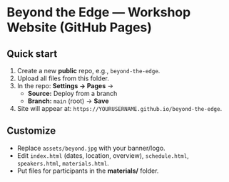 # Beyond the Edge — Workshop Website (GitHub Pages)

## Quick start
1. Create a new **public** repo, e.g., `beyond-the-edge`.
2. Upload all files from this folder.
3. In the repo: **Settings → Pages** →
   - **Source:** Deploy from a branch
   - **Branch:** `main` (root) → **Save**
4. Site will appear at: `https://YOURUSERNAME.github.io/beyond-the-edge`.

## Customize
- Replace `assets/beyond.jpg` with your banner/logo.
- Edit `index.html` (dates, location, overview), `schedule.html`, `speakers.html`, `materials.html`.
- Put files for participants in the **materials/** folder.
